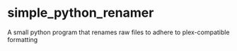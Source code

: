 # simple_python_renamer
A small python program that renames raw files to adhere to plex-compatible formatting
